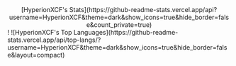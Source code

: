 <center>[HyperionXCF's Stats](https://github-readme-stats.vercel.app/api?username=HyperionXCF&theme=dark&show_icons=true&hide_border=false&count_private=true)</center>!
![HyperionXCF's Top Languages](https://github-readme-stats.vercel.app/api/top-langs/?username=HyperionXCF&theme=dark&show_icons=true&hide_border=false&layout=compact)

